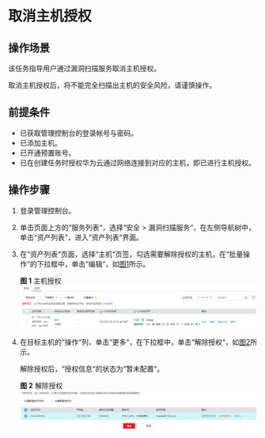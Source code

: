 # 取消主机授权<a name="vss_01_0075"></a>

## 操作场景<a name="section71662048111217"></a>

该任务指导用户通过漏洞扫描服务取消主机授权。

取消主机授权后，将不能完全扫描出主机的安全风险，请谨慎操作。

## 前提条件<a name="section32821257101216"></a>

-   已获取管理控制台的登录帐号与密码。
-   已添加主机。
-   已开通预置账号。
-   已在创建任务时授权华为云通过网络连接到对应的主机，即已进行主机授权。

## 操作步骤<a name="section138591227115716"></a>

1.  登录管理控制台。
2.  单击页面上方的“服务列表“，选择“安全  \>  漏洞扫描服务“，在左侧导航树中，单击“资产列表“，进入“资产列表“界面。
3.  在“资产列表“页面，选择“主机“页签，勾选需要解除授权的主机，在“批量操作“的下拉框中，单击“编辑“，如[图1](#zh-cn_topic_0115832330_fig8223123454)所示。

    **图 1**  主机授权<a name="zh-cn_topic_0115832330_fig8223123454"></a>  
    ![](figures/主机授权.png "主机授权")

4.  在目标主机的“操作“列，单击“更多“，在下拉框中，单击“解除授权“，如[图2](#fig1098202810557)所示。

    解除授权后，“授权信息“的状态为“暂未配置“。

    **图 2**  解除授权<a name="fig1098202810557"></a>  
    ![](figures/解除授权.png "解除授权")


